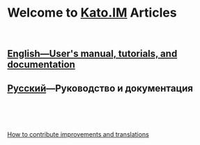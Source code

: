 # Welcome to <a href="http://kato.im" target="_blank">Kato.IM</a> Articles

<br />

## [English&#8212;User's manual, tutorials, and documentation](/articles/en)
## [Русский](/articles/ru)&#8212;Руководство и документация
<!--
## [Español](/articles/es)
## [日本語](/articles/ja)
-->
<br />
<br />
<br />
<br />
<a href='https://github.com/kato-im/articles/blob/master/translate-improve-howto.md' target='_blank'>How to contribute improvements and translations</a>
